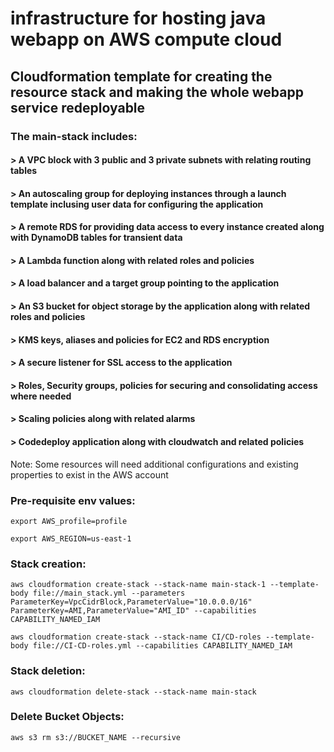 # infrastructure for hosting java webapp on AWS compute cloud

## Cloudformation template for creating the resource stack and making the whole webapp service redeployable

### The main-stack includes:

#### > A VPC block with 3 public and 3 private subnets with relating routing tables
#### > An autoscaling group for deploying instances through a launch template inclusing user data for configuring the application
#### > A remote RDS for providing data access to every instance created along with DynamoDB tables for transient data
#### > A Lambda function along with related roles and policies
#### > A load balancer and a target group pointing to the application
#### > An S3 bucket for object storage by the application along with related roles and policies
#### > KMS keys, aliases and policies for EC2 and RDS encryption
#### > A secure listener for SSL access to the application
#### > Roles, Security groups, policies for securing and consolidating access where needed
#### > Scaling policies along with related alarms
#### > Codedeploy application along with cloudwatch and related policies

Note: Some resources will need additional configurations and existing properties to exist in the AWS account

### Pre-requisite env values:

`export AWS_profile=profile`

`export AWS_REGION=us-east-1`

### Stack creation:

`aws cloudformation create-stack --stack-name main-stack-1 --template-body file://main_stack.yml --parameters ParameterKey=VpcCidrBlock,ParameterValue="10.0.0.0/16" ParameterKey=AMI,ParameterValue="AMI_ID" --capabilities CAPABILITY_NAMED_IAM`

`aws cloudformation create-stack --stack-name CI/CD-roles --template-body file://CI-CD-roles.yml --capabilities CAPABILITY_NAMED_IAM`

### Stack deletion:

`aws cloudformation delete-stack --stack-name main-stack`

### Delete Bucket Objects:

`aws s3 rm s3://BUCKET_NAME --recursive`
